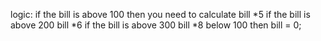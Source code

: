 logic:
if the bill is above 100 
then you need to calculate bill *5
if the bill is above 200 
bill *6
if the bill is above 300 bill *8
below 100 
then bill = 0;

